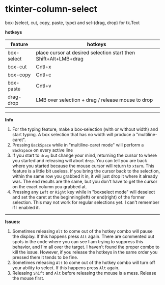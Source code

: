 # tkinter-column-select

box-(select, cut, copy, paste, type) and sel-(drag, drop) for tk.Text

**hotkeys**

| feature     | hotkeys                                                         |
|-------------|-----------------------------------------------------------------|
| box-select  | place cursor at desired selection start then Shift+Alt+LMB+drag |
| box-cut     | Cntl+x                                                          |
| box-copy    | Cntl+c                                                          |
| box-paste   | Cntl+v                                                          |
| drag-drop   | LMB over selection + drag / release mouse to drop               |

--------------

**Info**
1) For the typing feature, make a box-selection (with or without width) and start typing. A box selection that has no width will produce a "multiline-caret".
2) Pressing `BackSpace` while in "multiline-caret mode" will perform a `BackSpace` on every active line
3) If you start to `drag` but change your mind, returning the cursor to where you started and releasing will abort `drop`. You can tell you are back where you started because the mouse cursor will return to `xterm`. This feature is a little bit useless. If you bring the cursor back to the selection, within the same row you grabbed it in, it will just drop it where it already was. The end results are the same, but you don't have to get the cursor on the exact column you grabbed at.
4) Pressing any `Left` or `Right` key while in "boxselect mode" will deselect and set the caret at the beginning(left) or end(right) of the former selection. This may not work for regular selections yet. I can't remember if I enabled it.

--------------

**Issues:**

1) Sometimes releasing `Alt` to come out of the hotkey combo will pause the display. If this happens press `Alt` again. There are commented out spots in the code where you can see I am trying to suppress this behavior, and I'm all over the target. I haven't found the proper combo to kill the issue. However, if you release the hotkeys in the same order you pressed them it tends to be fine.
2) Sometimes releasing `Alt` to come out of the hotkey combo will turn off your ability to select. If this happens press `Alt` again.
3) Releasing `Shift` and `Alt` before releasing the mouse is a mess. Release the mouse first.

